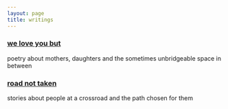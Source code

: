 ```yaml
---
layout: page
title: writings
---
```


<h3><a href="/weloveyoubut"><b>we love you but</b></a></h3>
poetry about mothers, daughters and the sometimes unbridgeable space in between

<h3><a href="/roadnottaken"><b>road not taken</b></a></h3>
stories about people at a crossroad and the path chosen for them
